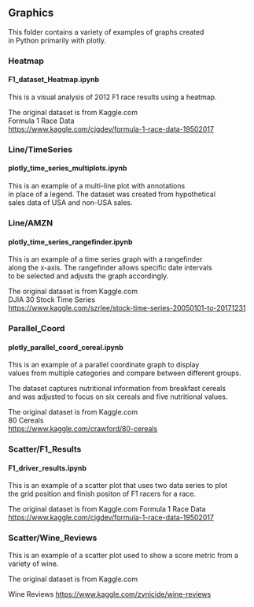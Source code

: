 ## Graphics  
This folder contains a variety of examples of graphs created  
in Python primarily with plotly. 

### Heatmap  
#### F1_dataset_Heatmap.ipynb
This is a visual analysis of 2012 F1 race results using a heatmap.  

The original dataset is from Kaggle.com  
Formula 1 Race Data  
https://www.kaggle.com/cjgdev/formula-1-race-data-19502017


### Line/TimeSeries 
#### plotly_time_series_multiplots.ipynb  
This is an example of a multi-line plot with annotations  
in place of a legend. The dataset was created from hypothetical  
sales data of USA and non-USA sales.  

### Line/AMZN  
#### plotly_time_series_rangefinder.ipynb  

This is an example of a time series graph with a rangefinder  
along the x-axis. The rangefinder allows specific date intervals  
to be selected and adjusts the graph accordingly.  

The original dataset is from Kaggle.com  
DJIA 30 Stock Time Series  
https://www.kaggle.com/szrlee/stock-time-series-20050101-to-20171231


### Parallel_Coord  
#### plotly_parallel_coord_cereal.ipynb  
This is an example of a parallel coordinate graph to display  
values from multiple categories and compare between different groups.  

The dataset captures nutritional information from breakfast cereals  
and was adjusted to focus on six cereals and five nutritional values.

The original dataset is from Kaggle.com  
80 Cereals  
https://www.kaggle.com/crawford/80-cereals  


### Scatter/F1_Results  
#### F1_driver_results.ipynb  
This is an example of a scatter plot that uses two data series to plot  
the grid position and finish positon of F1 racers for a race.  

The original dataset is from Kaggle.com
Formula 1 Race Data  
https://www.kaggle.com/cjgdev/formula-1-race-data-19502017


### Scatter/Wine_Reviews

This is an example of a scatter plot used to show a score metric from a variety of wine. 

 The original dataset is from Kaggle.com

Wine Reviews
https://www.kaggle.com/zynicide/wine-reviews
